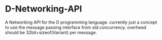D-Networking-API
================

A Networking API for the D programming language. currently just a concept to use the message passing interface from std.concurrency. overhead should be 32bit+sizeof(Variant) per message.